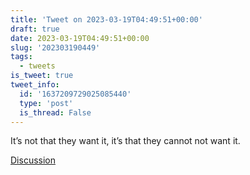 ```yaml
---
title: 'Tweet on 2023-03-19T04:49:51+00:00'
draft: true
date: 2023-03-19T04:49:51+00:00
slug: '202303190449'
tags:
  - tweets
is_tweet: true
tweet_info:
  id: '1637209729025085440'
  type: 'post'
  is_thread: False
---
```




It’s not that they want it, it’s that they cannot not want it.

[Discussion](https://x.com/sytelus/status/1637209729025085440)

